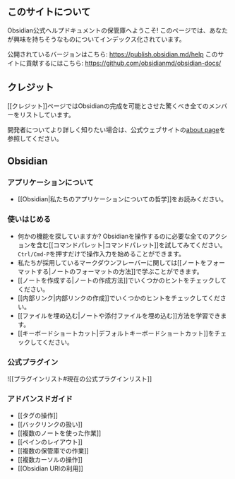 ## このサイトについて

Obsidian公式ヘルプドキュメントの保管庫へようこそ! このページでは、あなたが興味を持ちそうなものについてインデックス化されています。

公開されているバージョンはこちら: https://publish.obsidian.md/help
このサイトに貢献するにはこちら: https://github.com/obsidianmd/obsidian-docs/

## クレジット

[[クレジット]]ページではObsidianの完成を可能とさせた驚くべき全てのメンバーをリストしています。

開発者についてより詳しく知りたい場合は、公式ウェブサイトの[about page](https://obsidian.md/about)を参照してください。

## Obsidian

### アプリケーションについて

- [[Obsidian|私たちのアプリケーションについての哲学]]をお読みください。

### 使いはじめる

- 何かの機能を探していますか? Obsidianを操作するのに必要な全てのアクションを含む[[コマンドパレット|コマンドパレット]]を試してみてください。`Ctrl/Cmd-P`を押すだけで操作入力を始めることができます。
- 私たちが採用しているマークダウンフレーバーに関しては[[ノートをフォーマットする|ノートのフォーマットの方法]]で学ぶことができます。
- [[ノートを作成する|ノートの作成方法]]でいくつかのヒントをチェックしてください。
- [[内部リンク|内部リンクの作成]]でいくつかのヒントをチェックしてください。
- [[ファイルを埋め込む|ノートや添付ファイルを埋め込む]]方法を学習できます。
- [[キーボードショートカット|デフォルトキーボードショートカット]]をチェックしてください。

### 公式プラグイン

![[プラグインリスト#現在の公式プラグインリスト]]

### アドバンスドガイド

- [[タグの操作]]
- [[バックリンクの扱い]]
- [[複数のノートを使った作業]]
- [[ペインのレイアウト]]
- [[複数の保管庫での作業]]
- [[複数カーソルの操作]]
- [[Obsidian URIの利用]]